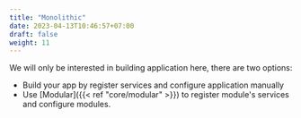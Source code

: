 ```yaml
---
title: "Monolithic"
date: 2023-04-13T10:46:57+07:00
draft: false
weight: 11
---
```


We will only be interested in building application here, there are two options:
- Build your app by register services and configure application manually
- Use [Modular]({{< ref "core/modular" >}}) to register module's services and configure modules.